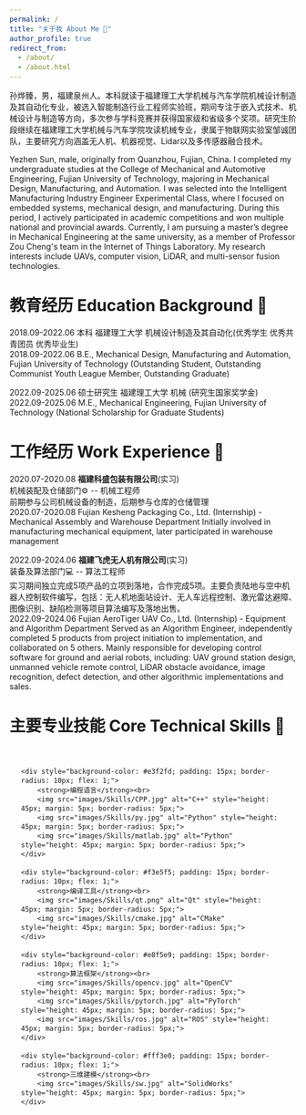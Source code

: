 ```yaml
---
permalink: /
title: "关于我 About Me 🧐"
author_profile: true
redirect_from: 
  - /about/
  - /about.html
---
```

孙烨臻，男，福建泉州人。本科就读于福建理工大学机械与汽车学院机械设计制造及其自动化专业，被选入智能制造行业工程师实验班，期间专注于嵌入式技术、机械设计与制造等方向，多次参与学科竞赛并获得国家级和省级多个奖项。研究生阶段继续在福建理工大学机械与汽车学院攻读机械专业，隶属于物联网实验室邹诚团队，主要研究方向涵盖无人机、机器视觉、Lidar以及多传感器融合技术。

Yezhen Sun, male, originally from Quanzhou, Fujian, China. I completed my undergraduate studies at the College of Mechanical and Automotive Engineering, Fujian University of Technology, majoring in Mechanical Design, Manufacturing, and Automation. I was selected into the Intelligent Manufacturing Industry Engineer Experimental Class, where I focused on embedded systems, mechanical design, and manufacturing. During this period, I actively participated in academic competitions and won multiple national and provincial awards. Currently, I am pursuing a master’s degree in Mechanical Engineering at the same university, as a member of Professor Zou Cheng's team in the Internet of Things Laboratory. My research interests include UAVs, computer vision, LiDAR, and multi-sensor fusion technologies.

教育经历 Education Background 🏫
======
2018.09-2022.06 本科 福建理工大学 机械设计制造及其自动化(优秀学生 优秀共青团员 优秀毕业生)<br>
2018.09-2022.06 B.E., Mechanical Design, Manufacturing and Automation, Fujian University of Technology (Outstanding Student, Outstanding Communist Youth League Member, Outstanding Graduate)

2022.09-2025.06 硕士研究生 福建理工大学 机械 (研究生国家奖学金)<br>
2022.09-2025.06 M.E., Mechanical Engineering, Fujian University of Technology (National Scholarship for Graduate Students)

工作经历 Work Experience 🏢
======
2020.07-2020.08 **福建科盛包装有限公司**(实习) <br>
机械装配及仓储部门⚙️ -- 机械工程师<br>
前期参与公司机械设备的制造，后期参与仓库的仓储管理<br>
2020.07-2020.08 Fujian Kesheng Packaging Co., Ltd. (Internship) - Mechanical Assembly and Warehouse Department
Initially involved in manufacturing mechanical equipment, later participated in warehouse management

2022.09-2024.06 **福建飞虎无人机有限公司**(实习) <br>
装备及算法部门💻 -- 算法工程师<br>
实习期间独立完成5项产品的立项到落地，合作完成5项。主要负责陆地与空中机器人控制软件编写，包括：无人机地面站设计、无人车远程控制、激光雷达避障、图像识别、缺陷检测等项目算法编写及落地出售。<br>
2022.09-2024.06 Fujian AeroTiger UAV Co., Ltd. (Internship) - Equipment and Algorithm Department
Served as an Algorithm Engineer, independently completed 5 products from project initiation to implementation, and collaborated on 5 others. Mainly responsible for developing control software for ground and aerial robots, including: UAV ground station design, unmanned vehicle remote control, LiDAR obstacle avoidance, image recognition, defect detection, and other algorithmic implementations and sales.

主要专业技能 Core Technical Skills 🤖 
======
<div style="display: flex; flex-wrap: wrap; gap: 20px; padding: 20px;">
    
    <div style="background-color: #e3f2fd; padding: 15px; border-radius: 10px; flex: 1;">
        <strong>编程语言</strong><br>
        <img src="images/Skills/CPP.jpg" alt="C++" style="height: 45px; margin: 5px; border-radius: 5px;">
        <img src="images/Skills/py.jpg" alt="Python" style="height: 45px; margin: 5px; border-radius: 5px;">
        <img src="images/Skills/matlab.jpg" alt="Python" style="height: 45px; margin: 5px; border-radius: 5px;">
    </div>

    <div style="background-color: #f3e5f5; padding: 15px; border-radius: 10px; flex: 1;">
        <strong>编译工具</strong><br>
        <img src="images/Skills/qt.png" alt="Qt" style="height: 45px; margin: 5px; border-radius: 5px;">
        <img src="images/Skills/cmake.jpg" alt="CMake" style="height: 45px; margin: 5px; border-radius: 5px;">
    </div>

    <div style="background-color: #e8f5e9; padding: 15px; border-radius: 10px; flex: 1;">
        <strong>算法框架</strong><br>
        <img src="images/Skills/opencv.jpg" alt="OpenCV" style="height: 45px; margin: 5px; border-radius: 5px;">
        <img src="images/Skills/pytorch.jpg" alt="PyTorch" style="height: 45px; margin: 5px; border-radius: 5px;">
        <img src="images/Skills/ros.jpg" alt="ROS" style="height: 45px; margin: 5px; border-radius: 5px;">
    </div>

    <div style="background-color: #fff3e0; padding: 15px; border-radius: 10px; flex: 1;">
        <strong>三维建模</strong><br>
        <img src="images/Skills/sw.jpg" alt="SolidWorks" style="height: 45px; margin: 5px; border-radius: 5px;">
    </div>

</div>